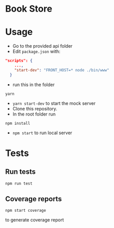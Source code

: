 # Book Store


# Usage
- Go to the provided api folder
- Edit `package.json` with:
```json
"scripts": {
    ...,
    "start-dev": "FRONT_HOST=* node ./bin/www"
  }
```
- run this in the folder
```
yarn
```
- `yarn start-dev` to start the mock server
- Clone this repository. 
- In the root folder run
```
npm install  
```
- `npm start` to run local server

# Tests
## Run tests
```
npm run test
```

## Coverage reports
```
npm start coverage
```
to generate coverage report
